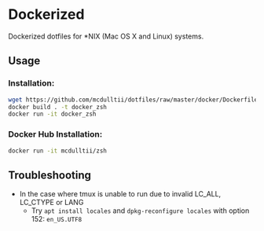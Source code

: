 Dockerized
========

Dockerized dotfiles for \*NIX (Mac OS X and Linux) systems.

Usage
------------

### Installation:

```bash
wget https://github.com/mcdulltii/dotfiles/raw/master/docker/Dockerfile
docker build . -t docker_zsh
docker run -it docker_zsh
```

### Docker Hub Installation:

```bash
docker run -it mcdulltii/zsh
```

Troubleshooting
------------

* In the case where tmux is unable to run due to invalid LC_ALL, LC_CTYPE or LANG
    * Try `apt install locales` and `dpkg-reconfigure locales` with option 152: `en_US.UTF8`

